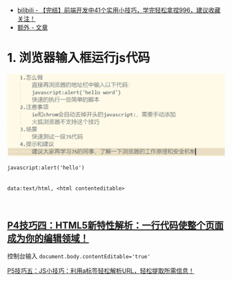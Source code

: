 * [bilibili - 【完结】前端开发中41个实用小技巧，学完轻松拿捏996，建议收藏关注！](https://www.bilibili.com/video/BV1ey421q7Py?p=1&vd_source=dc55c355e9f5b6174832aacfb5d8b6aa)
* [额外 - 文章](https://github.com/Wscats/articles/issues/2)





# 1. 浏览器输入框运行js代码

![](images/001.png)





```
javascript:alert('hello')


data:text/html, <html contenteditable>



```





## [P4技巧四：HTML5新特性解析：一行代码使整个页面成为你的编辑领域！](https://www.bilibili.com/video/BV1ey421q7Py?p=4)

控制台输入 `document.body.contentEditable='true'`





[P5技巧五：JS小技巧：利用a标签轻松解析URL，轻松提取所需信息！](https://www.bilibili.com/video/BV1ey421q7Py?p=5)





























